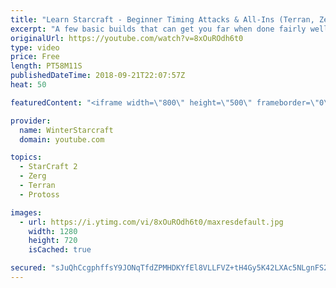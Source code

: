 ```yaml
---
title: "Learn Starcraft - Beginner Timing Attacks & All-Ins (Terran, Zerg & Protoss)"
excerpt: "A few basic builds that can get you far when done fairly well. Also important is how not to overextend and lose everything."
originalUrl: https://youtube.com/watch?v=8xOuROdh6t0
type: video
price: Free
length: PT58M11S
publishedDateTime: 2018-09-21T22:07:57Z
heat: 50

featuredContent: "<iframe width=\"800\" height=\"500\" frameborder=\"0\" src=\"https://www.youtube.com/embed/8xOuROdh6t0\" allow=\"accelerometer; autoplay; encrypted-media; gyroscope; picture-in-picture\" allowfullscreen></iframe>"

provider:
  name: WinterStarcraft
  domain: youtube.com

topics:
  - StarCraft 2
  - Zerg
  - Terran
  - Protoss

images:
  - url: https://i.ytimg.com/vi/8xOuROdh6t0/maxresdefault.jpg
    width: 1280
    height: 720
    isCached: true

secured: "sJuQhCcgphffsY9JONqTfdZPMHDKYfEl8VLLFVZ+tH4Gy5K42LXAc5NLgnFS2H4h5D1Y+HwIanWLX6DtoWUgYuwjpkWm2cUm3lljxzpxXjbkiNROR18rivgWIe7gepbYuNwu1NrbT5UKRUAF94DquScR9rRqgeKYLIHMGRbCCcbkgGoPy7Wq0XM+G4grionzQjt1emnxDJ/fS9AGbSDiV/Qxxu0xKZHn9xAiFUYUxGDDYwghEMUTQum+i+Lc4I56K8jXoDYr1ZK4q1xEpf8t18Gfwqi0oobHSPR20YoDxA97u8MCoulTZDOcRS+niLTAl1Zd6JVUgWmYB0IvsNB29ftJ435J4iqXCZvdxi2IbMjcJrq0cDeNQWKqQHV93vHOP6CvuDA4V93+e7Ty1Nuiu33lsekjjNYGvNo1lxLpsCM=;cW69IMng7DSjZaOsSDkqSQ=="
---
```



